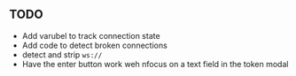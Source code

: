 ## TODO


- Add varubel to track connection state
- Add code to detect broken connections
- detect and strip ` ws:// `
- Have the enter button work weh nfocus on a text field in the token modal